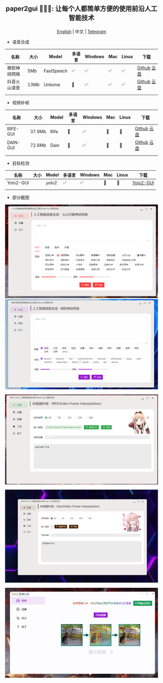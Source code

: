 ##  <p align="center"> paper2gui 🚀🚀🌟: 让每个人都简单方便的使用前沿人工智能技术 </p>

<p align="center"><a href="README.md">English</a> | 中文 | <a href="https://t.me/baiyueblog">Telegram</a></p>

- 语音合成

| 名称         | 大小 | Model      | 多语言 | Windows | Mac | Linux | 下载                                                                                                                        |
| ------------ | ---- | ---------- | ------ | ------- | --- | ----- | --------------------------------------------------------------------------------------------------------------------------- |
| 微软神经网络 | 5Mb  | FastSpeech | ✅      | ✅       | ✅   | ✅     | [Github](https://github.com/Baiyuetribe/paper2gui/releases/tag/Published) [云盘](https://www.aliyundrive.com/s/2b4hyudGkni) |
| 抖音火山语音 | 13Mb | Unkonw     | 🔲      | ✅       | ✅   | ✅     | [Github](https://github.com/Baiyuetribe/paper2gui/releases/tag/Published) [云盘](https://www.aliyundrive.com/s/2b4hyudGkni) |
|              |      |            |        |         |     |       |                                                                                                                             |
|              |      |            |        |         |     |       |                                                                                                                             |  |

- 视频补帧
  
| 名称     | 大小   | Model | 多语言 | Windows | Mac | Linux | 下载                                                                                                                        |
| -------- | ------ | ----- | ------ | ------- | --- | ----- | --------------------------------------------------------------------------------------------------------------------------- |
| RIFE-GUI | 37.9Mb | Rife  | 🔲      | ✅       | 🔲   | 🔲     | [Github](https://github.com/Baiyuetribe/paper2gui/releases/tag/Published) [云盘](https://www.aliyundrive.com/s/2b4hyudGkni) |
| DAIN-GUI | 72.6Mb | Dain  | 🔲      | ✅       | 🔲   | 🔲     | [Github](https://github.com/Baiyuetribe/paper2gui/releases/tag/Published) [云盘](https://www.aliyundrive.com/s/2b4hyudGkni) |
|          |        |       |        |         |     |       |                                                                                                                             |
|          |        |       |        |         |     |       |                                                                                                                             |

- 目标检测

| 名称      | 大小 | Model | 多语言 | Windows | Mac | Linux | 下载                                                  |
| --------- | ---- | ----- | ------ | ------- | --- | ----- | ----------------------------------------------------- |
| Yolo2-GUI |      | yolo2 | ✅      | ✅       | 🔲   | 🔲     | [Yolo2-GUI](https://github.com/Baiyuetribe/paper2gui) |
|           |      |       |        |         |     |       |                                                       |
|           |      |       |        |         |     |       |                                                       |  |



- 部分截图

![](docs/images/huoshan_tts.png)
![](docs/images/microsoft_tts.gif)

![](docs/images/rife-gui.gif)

![](docs/images/dain-gui.png)

![](docs/images/yalo2screen.gif)